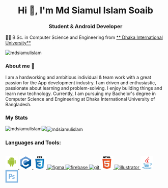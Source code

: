 <h1 align="center">Hi 👋, I'm Md Siamul Islam Soaib</h1>
<h3 align="center">Student & Android Developer</h3>
👨‍🎓 B.Sc. in Computer Science and Engineering from <a href="https://diu.ac" target="_blank" rel="noreferrer"> ** Dhaka International University**  </a>

<p align="left"> <img src="https://komarev.com/ghpvc/?username=mdsiamulislam&label=Profile%20views&color=0e75b6&style=flat" alt="mdsiamulislam" /> </p>

<!-- [![Twitter Badge](https://img.shields.io/badge/-@SumanMia-1ca0f1?style=flat-square&labelColor=1ca0f1&logo=twitter&logoColor=white&link=https://twitter.com/SumonSaikan)](https://twitter.com/SumonSaikan)&nbsp;&nbsp;&nbsp;&nbsp;&nbsp; [![Linkedin Badge](https://img.shields.io/badge/-SumanMia-blue?style=flat-square&logo=Linkedin&logoColor=white&link=https://www.linkedin.com/sumankuet/)](https://www.linkedin.com/in/sumankuet/)  &nbsp;&nbsp;&nbsp;&nbsp;&nbsp;   [![Facebook Badge](https://img.shields.io/badge/-@SumanMia-blue?style=flat-square&labelColor=000000&logo=facebook&link=https://www.facebook.com/SumonSaikan)](https://www.facebook.com/SumonSaikan)   &nbsp;&nbsp;&nbsp;&nbsp;&nbsp; [![Gmail Badge](https://img.shields.io/badge/-sumanmia.cse@gmail.com-c14438?style=flat-square&logo=Gmail&logoColor=white&link=mailto:sumanmia.cse@gmail.com)](mailto:sumanmia.cse@gmail.com)&nbsp;&nbsp;&nbsp;&nbsp;&nbsp;  [![Portfolio Badge](https://img.shields.io/badge/-PersonalWebsite-orange?style=flat-square&logo=google&logoColor=white&link=https://sites.google.com/view/sumanmia)](https://sites.google.com/view/sumanmia) -->

### About me :eyes:
I am a hardworking and ambitious individual & team work with a great passion for the App development industry. I am driven and enthusiastic, passionate about learning and problem-solving. 
I enjoy building things and learn new technology. Currently, I am pursuing my Bachelor's degree in Computer Science and Engineering at Dhaka International University of Bangladesh. 


<!-- - Student | Dhaka International University | Dhaka, Bagladesh
- Former Lecturer | University of Information Technology and Sciences | Dhaka, Bangladesh
- :dart: Research Interest | Artificial Intelligence | Machine learning | Block Chain | Image Processing and Computer vision   
- :e-mail: Ask me about anything ; **sumanmia.cse@gmail.com** -->





### My Stats
<img align="left" src="https://github-readme-stats.vercel.app/api/top-langs?username=mdsiamulislam&show_icons=true&locale=en&layout=compact" alt="mdsiamulislam" />
<p><img align="left" src="https://github-readme-stats.vercel.app/api?username=mdsiamulislam&theme=merko">    
 
 <img align="center" src="https://github-readme-streak-stats.herokuapp.com/?user=mdsiamulislam&theme=merko" alt="mdsiamulislam"  />  

</p>







### Languages and Tools:

<p><br> <a href="https://developer.android.com" target="_blank" rel="noreferrer"> <img src="https://raw.githubusercontent.com/devicons/devicon/master/icons/android/android-original-wordmark.svg" alt="android" width="40" height="40"/> </a> <a href="https://www.cprogramming.com/" target="_blank" rel="noreferrer"> <img src="https://raw.githubusercontent.com/devicons/devicon/master/icons/c/c-original.svg" alt="c" width="40" height="40"/> </a> <a href="https://www.w3schools.com/css/" target="_blank" rel="noreferrer"> <img src="https://raw.githubusercontent.com/devicons/devicon/master/icons/css3/css3-original-wordmark.svg" alt="css3" width="40" height="40"/> </a>
<a href="https://www.figma.com/" target="_blank" rel="noreferrer"> <img src="https://www.vectorlogo.zone/logos/figma/figma-icon.svg" alt="figma" width="40" height="40"/> </a>
<a href="https://firebase.google.com/" target="_blank" rel="noreferrer"> <img src="https://www.vectorlogo.zone/logos/firebase/firebase-icon.svg" alt="firebase" width="40" height="40"/> </a>
<a href="https://git-scm.com/" target="_blank" rel="noreferrer"> <img src="https://www.vectorlogo.zone/logos/git-scm/git-scm-icon.svg" alt="git" width="40" height="40"/> </a>
<a href="https://www.w3.org/html/" target="_blank" rel="noreferrer"> <img src="https://raw.githubusercontent.com/devicons/devicon/master/icons/html5/html5-original-wordmark.svg" alt="html5" width="40" height="40"/> </a> <a href="https://www.adobe.com/in/products/illustrator.html" target="_blank" rel="noreferrer"> <img src="https://www.vectorlogo.zone/logos/adobe_illustrator/adobe_illustrator-icon.svg" alt="illustrator" width="40" height="40"/> </a> <a href="https://www.java.com" target="_blank" rel="noreferrer"> <img src="https://raw.githubusercontent.com/devicons/devicon/master/icons/java/java-original.svg" alt="java" width="40" height="40"/> </a> <a href="https://www.photoshop.com/en" target="_blank" rel="noreferrer"> <img src="https://raw.githubusercontent.com/devicons/devicon/master/icons/photoshop/photoshop-line.svg" alt="photoshop" width="40" height="40"/> </a> 
  <!--
<a href="https://www.arduino.cc/" target="_blank" rel="noreferrer"> <img src="https://cdn.worldvectorlogo.com/logos/arduino-1.svg" alt="arduino" width="40" height="40"/> </a>
<a href="https://getbootstrap.com" target="_blank" rel="noreferrer"> <img src="https://raw.githubusercontent.com/devicons/devicon/master/icons/bootstrap/bootstrap-plain-wordmark.svg" alt="bootstrap" width="40" height="40"/> </a><a href="https://developer.mozilla.org/en-US/docs/Web/JavaScript" target="_blank" rel="noreferrer"> <img src="https://raw.githubusercontent.com/devicons/devicon/master/icons/javascript/javascript-original.svg" alt="javascript" width="40" height="40"/> </a> 
<a href="https://www.linux.org/" target="_blank" rel="noreferrer"> <img src="https://raw.githubusercontent.com/devicons/devicon/master/icons/linux/linux-original.svg" alt="linux" width="40" height="40"/> </a> 
<a href="https://www.mathworks.com/" target="_blank" rel="noreferrer"> <img src="https://upload.wikimedia.org/wikipedia/commons/2/21/Matlab_Logo.png" alt="matlab" width="40" height="40"/> </a> 
<a href="https://www.microsoft.com/en-us/sql-server" target="_blank" rel="noreferrer"> <img src="https://www.svgrepo.com/show/303229/microsoft-sql-server-logo.svg" alt="mssql" width="40" height="40"/> </a> 
<a href="https://www.mysql.com/" target="_blank" rel="noreferrer"> <img src="https://raw.githubusercontent.com/devicons/devicon/master/icons/mysql/mysql-original-wordmark.svg" alt="mysql" width="40" height="40"/> </a> 
<a href="https://nodejs.org" target="_blank" rel="noreferrer"> <img src="https://raw.githubusercontent.com/devicons/devicon/master/icons/nodejs/nodejs-original-wordmark.svg" alt="nodejs" width="40" height="40"/> </a> 
<a href="https://opencv.org/" target="_blank" rel="noreferrer"> <img src="https://www.vectorlogo.zone/logos/opencv/opencv-icon.svg" alt="opencv" width="40" height="40"/> </a> 
<a href="https://www.oracle.com/" target="_blank" rel="noreferrer"> <img src="https://raw.githubusercontent.com/devicons/devicon/master/icons/oracle/oracle-original.svg" alt="oracle" width="40" height="40"/> </a> 
<a href="https://pandas.pydata.org/" target="_blank" rel="noreferrer"> <img src="https://raw.githubusercontent.com/devicons/devicon/2ae2a900d2f041da66e950e4d48052658d850630/icons/pandas/pandas-original.svg" alt="pandas" width="40" height="40"/> </a> <a href="https://www.php.net" target="_blank" rel="noreferrer"> <img src="https://raw.githubusercontent.com/devicons/devicon/master/icons/php/php-original.svg" alt="php" width="40" height="40"/> </a> 
<a href="https://www.python.org" target="_blank" rel="noreferrer"> <img src="https://raw.githubusercontent.com/devicons/devicon/master/icons/python/python-original.svg" alt="python" width="40" height="40"/> </a> 
<a href="https://pytorch.org/" target="_blank" rel="noreferrer"> <img src="https://www.vectorlogo.zone/logos/pytorch/pytorch-icon.svg" alt="pytorch" width="40" height="40"/> </a> 
<a href="https://scikit-learn.org/" target="_blank" rel="noreferrer"> <img src="https://upload.wikimedia.org/wikipedia/commons/0/05/Scikit_learn_logo_small.svg" alt="scikit_learn" width="40" height="40"/> </a> 
<a href="https://www.tensorflow.org" target="_blank" rel="noreferrer"> <img src="https://www.vectorlogo.zone/logos/tensorflow/tensorflow-icon.svg" alt="tensorflow" width="40" height="40"/> </a> 
-->


</p>
